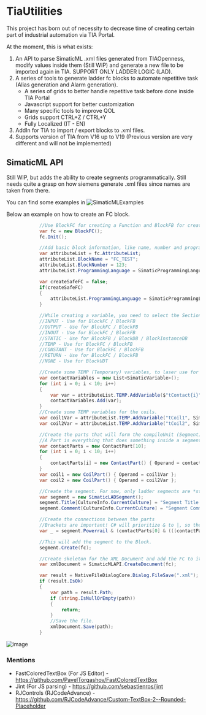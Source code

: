 # TiaUtilities

This project has born out of necessity to decrease time of creating certain part of industrial automation via TIA Portal.

At the moment, this is what exists:
1) An API to parse SimaticML .xml files generated from TIAOpenness, modify values inside them (Still WIP) and generate a new file to be imported again in TIA. SUPPORT ONLY LADDER LOGIC (LAD).
2) A series of tools to generate ladder fc blocks to automate repetitive task (Alias generation and Alarm generation).
   - A series of grids to better handle repetitive task before done inside TIA Portal
   - Javascript support for better customization
   - Many specific tools to improve QOL
   - Grids support CTRL+Z / CTRL+Y
   - Fully Localized (IT - EN)
3) AddIn for TIA to import / export blocks to .xml files.
4) Supports version of TIA from V16 up to V19 (Previous version are very different and will not be implemented)

## SimaticML API
Still WIP, but adds the ability to create segments programmatically. Still needs quite a grasp on how siemens generate .xml files since names are taken from there.

You can find some examples in ![SimaticMLExamples](https://github.com/Parozzz/TiaUtilities/blob/main/SimaticML/SimaticMLExamples.cs)

Below an example on how to create an FC block.
```C#
            //Use BlockFC for creating a Function and BlockFB for creating a Function Block.
            var fc = new BlockFC();
            fc.Init();

            //Add basic block information, like name, number and programming language.
            var attributeList = fc.AttributeList;
            attributeList.BlockName = "FC_TEST";
            attributeList.BlockNumber = 123;
            attributeList.ProgrammingLanguage = SimaticProgrammingLanguage.LADDER;

            var createSafeFC = false;
            if(createSafeFC)
            {
                attributeList.ProgrammingLanguage = SimaticProgrammingLanguage.SAFE_LADDER;
            }

            //While creating a variable, you need to select the Section first (They are stored inside the attribute list).
            //INPUT - Use for BlockFC / BlockFB
            //OUTPUT - Use for BlockFC / BlockFB
            //INOUT - Use for BlockFC / BlockFB
            //STATIC - Use for BlockFB / BlockDB / BlockInstanceDB
            //TEMP - Use for BlockFC / BlockFB
            //CONSTANT - Use for BlockFC / BlockFB
            //RETURN - Use for BlockFC / BlockFB
            //NONE - Use for BlockUDT

            //Create some TEMP (Temporary) variables, to laser use for the contacts of the logic, beforehand.
            var contactVariables = new List<SimaticVariable>();
            for (int i = 0; i < 10; i++)
            {
                var var = attributeList.TEMP.AddVariable($"tContact{i}", SimaticDataType.BOOLEAN);
                contactVariables.Add(var);
            }
            //Create some TEMP variables for the coils.
            var coil1Var = attributeList.TEMP.AddVariable("tCoil1", SimaticDataType.BOOLEAN);
            var coil2Var = attributeList.TEMP.AddVariable("tCoil2", SimaticDataType.BOOLEAN);

            //Create the parts that will form the compileUnit (Segment). While creating them, associate them with the previous create variables.
            //A Part is everything that does something inside a segment (Contact, Coil, Block) that is not a call for an FC/FB.
            var contactParts = new ContactPart[10];
            for (int i = 0; i < 10; i++)
            {
                contactParts[i] = new ContactPart() { Operand = contactVariables[i] };
            }
            var coil1 = new CoilPart() { Operand = coil1Var };
            var coil2 = new CoilPart() { Operand = coil2Var };

            //Create the segment. For now, only ladder segments are *still partially* implemented.
            var segment = new SimaticLADSegment();
            segment.Title[CultureInfo.CurrentCulture] = "Segment Title!";
            segment.Comment[CultureInfo.CurrentCulture] = "Segment Comment! Much information here ...";

            //Create the connections between the parts
            //Brackets are important! C# will prioritize & to |, so the logic might break if not using them!
            var _ = segment.Powerrail & (contactParts[0] & (((contactParts[1] | contactParts[2]) & (contactParts[3] | contactParts[4])) | (contactParts[5] & contactParts[6])) & (contactParts[7] | contactParts[8]) | contactParts[9]) & coil1 & coil2;

            //This will add the segment to the Block.
            segment.Create(fc);

            //Create skeleton for the XML Document and add the FC to it.
            var xmlDocument = SimaticMLAPI.CreateDocument(fc);

            var result = NativeFileDialogCore.Dialog.FileSave(".xml");
            if (result.IsOk)
            {
                var path = result.Path;
                if (string.IsNullOrEmpty(path))
                {
                    return;
                }
                //Save the file.
                xmlDocument.Save(path);
            }
```
![image](https://github.com/user-attachments/assets/e6007aa7-04d4-4cd7-b3ed-b7f147c30743)

### Mentions
- FastColoredTextBox (For JS Editor) - https://github.com/PavelTorgashov/FastColoredTextBox
- Jint (For JS parsing) - https://github.com/sebastienros/jint
- RJControls (RJCodeAdvance) - https://github.com/RJCodeAdvance/Custom-TextBox-2--Rounded-Placeholder
